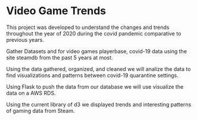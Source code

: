 # Video Game Trends

This project was developed to understand the changes and trends throughout the year of 2020 during the covid pandemic comparative to previous years.

Gather Datasets and for video games playerbase, covid-19 data using the site steamdb from the past 5 years at most.

Using the data gathered, organized, and cleaned we will analize the data to find visualizations and patterns between covid-19 quarantine settings.

Using Flask to push the data from our database we will use visualize the data on a AWS RDS.

Using the current library of d3 we displayed trends and interesting patterns of gaming data from Steam.
